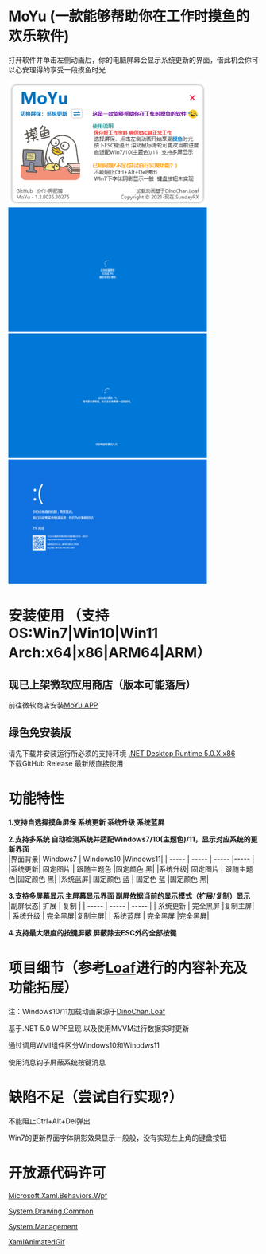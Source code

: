 # MoYu (一款能够帮助你在工作时摸鱼的欢乐软件)
打开软件并单击左侧动画后，你的电脑屏幕会显示系统更新的界面，借此机会你可以心安理得的享受一段摸鱼时光  

<img width="400" height="250" src="/images/main.png"><img width="400" height="250" src="/images/win10update.png"/>
<img width="400" height="250" src="/images/win10upgrade.png"><img width="400" height="250" src="/images/win10crash.png"/>
# 安装使用 （支持OS:Win7|Win10|Win11 Arch:x64|x86|ARM64|ARM）
## 现已上架微软应用商店（版本可能落后）
前往微软商店安装[MoYu APP](https://www.microsoft.com/store/productId/9NBTJ8SZ31QF) 

## 绿色免安装版
 请先下载并安装运行所必须的支持环境 [.NET Desktop Runtime 5.0.X x86](https://dotnet.microsoft.com/en-us/download/dotnet/5.0/runtime)  
 下载GitHub Release 最新版直接使用

# 功能特性
**1.支持自选择摸鱼屏保 系统更新 系统升级 系统蓝屏**

**2.支持多系统 自动检测系统并适配Windows7/10(主题色)/11，显示对应系统的更新界面**  
|界面背景| Windows7 | Windows10 |Windows11|
| ----- | ----- | ----- |----- |
|系统更新| 固定图片 | 跟随主题色 |固定颜色 黑|
|系统升级| 固定图片 | 跟随主题色|固定颜色 黑|
|系统蓝屏| 固定颜色 蓝 | 固定色 蓝 |固定颜色 黑|
  
**3.支持多屏幕显示 主屏幕显示界面 副屏依据当前的显示模式（扩展/复制）显示**  
|副屏状态| 扩展 | 复制 |
| ----- | ----- | ----- |
| 系统更新 | 完全黑屏 |复制主屏|
| 系统升级 | 完全黑屏|复制主屏|
| 系统蓝屏 | 完全黑屏 |完全黑屏|
  
**4.支持最大限度的按键屏蔽 屏蔽除去ESC外的全部按键**  
  
# 项目细节（参考[Loaf](https://github.com/DinoChan/Loaf)进行的内容补充及功能拓展）

注：Windows10/11加载动画来源于[DinoChan.Loaf](https://github.com/DinoChan/Loaf) 
  
基于.NET 5.0 WPF呈现 以及使用MVVM进行数据实时更新  
  
通过调用WMI组件区分Windows10和Winodws11  
  
使用消息钩子屏蔽系统按键消息  
  
# 缺陷不足（尝试自行实现?）
不能阻止Ctrl+Alt+Del弹出  
  
Win7的更新界面字体阴影效果显示一般般，没有实现左上角的键盘按钮  

# 开放源代码许可
[Microsoft.Xaml.Behaviors.Wpf](https://github.com/Microsoft/XamlBehaviorsWpf) 

[System.Drawing.Common](https://dot.net) 

[System.Management](https://dot.net) 

[XamlAnimatedGif](https://github.com/XamlAnimatedGif/XamlAnimatedGif) 
